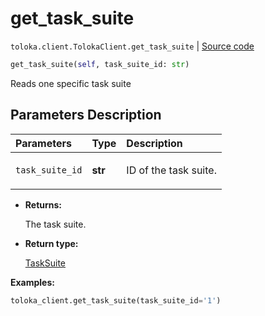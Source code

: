 # get_task_suite
`toloka.client.TolokaClient.get_task_suite` | [Source code](https://github.com/Toloka/toloka-kit/blob/v1.0.2/src/client/__init__.py#L2520)

```python
get_task_suite(self, task_suite_id: str)
```

Reads one specific task suite

## Parameters Description

| Parameters | Type | Description |
| :----------| :----| :-----------|
`task_suite_id`|**str**|<p>ID of the task suite.</p>

* **Returns:**

  The task suite.

* **Return type:**

  [TaskSuite](toloka.client.task_suite.TaskSuite.md)

**Examples:**


```python
toloka_client.get_task_suite(task_suite_id='1')
```
